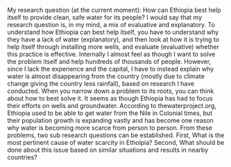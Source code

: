 My research question (at the current moment): How can Ethiopia best help itself to provide clean, safe water for its people?
I would say that my research question is, in my mind, a mix of evaluative and explanatory. To understand how Ethiopia can best help itself, you have to understand why they have a lack of water (explanatory), and then look at how it is trying to help itself through installing more wells, and evaluate (evaluative) whether this practice is effective. Internally I almost feel as though I want to solve the problem itself and help hundreds of thousands of people. However, since I lack the experience and the capital, I have to instead explain why water is almost disappearing from the country (mostly due to climate change giving the country less rainfall), based on research I have conducted. When you narrow down a problem to its roots, you can think about how to best solve it. It seems as though Ethiopia has had to focus their efforts on wells and groundwater. According to thewaterproject.org, Ethiopia used to be able to get water from the Nile in Colonial times, but their population growth is expanding vastly and has become one reason why water is becoming more scarce from person to person. 
From these problems, two sub research questions can be established. First, What is the most pertinent cause of water scarcity in Ethoipia? Second, What should be done about this issue based on similar situations and results in nearby countries?
